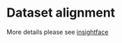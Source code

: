 # Dataset alignment
More details please see [insightface](https://github.com/deepinsight/insightface)
